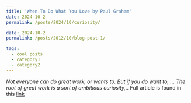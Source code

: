 ```yaml
---
title: 'When To Do What You Love by Paul Graham'
date: 2024-10-2
permalink: /posts/2024/10/curiosity/

date: 2024-10-2
permalink: /posts/2012/10/blog-post-1/

tags:
  - cool posts
  - category1
  - category2
---
```


 *Not everyone can do great work, or wants to. But if you do want to, ... The root of great work is a sort of ambitious curiosity,..*
 Full article is found in this [link](https://paulgraham.com/when.html)

